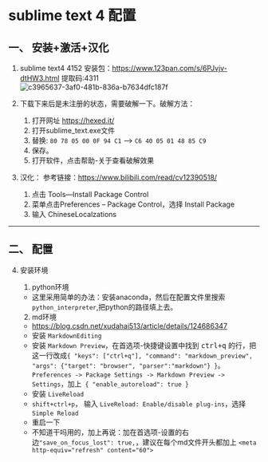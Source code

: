 <meta http-equiv="refresh" content="60">

# sublime text 4 配置

## 一、 安装+激活+汉化

1. sublime text4 4152 安装包：https://www.123pan.com/s/6PJvjv-dtHW3.html    提取码:4311    
      ![c3965637-3af0-481b-836a-b7634dfc187f](https://user-images.githubusercontent.com/87190381/271960806-c3965637-3af0-481b-836a-b7634dfc187f.png)
    


2. 下载下来后是未注册的状态，需要破解一下。破解方法：       
      1.  打开网址  https://hexed.it/    
      2.  打开sublime_text.exe文件    
      3.  替换:
            `80 78 05 00 0F 94 C1`
      -->
            `C6 40 05 01 48 85 C9`    
      4.  保存。    
      5.  打开软件，点击帮助-关于查看破解效果

3. 汉化：  参考链接：https://www.bilibili.com/read/cv12390518/  
      1.  点击 Tools—Install Package Control  
      2.  菜单点击Preferences – Package Control，选择 Install Package    
      3.  输入 ChineseLocalzations
****

## 二、 配置

4. 安装环境  
      1. python环境

      + 这里采用简单的办法：安装anaconda，然后在配置文件里搜索 `python_interpreter`,把python的路径填上去。      

      2. md环境        

      + https://blog.csdn.net/xudahai513/article/details/124686347    
      + 安装 `MarkdownEditing`    
      + 安装 `Markdown Preview`，在首选项-快捷键设置中找到 <kbd>ctrl+q</kbd> 的行，把这一行改成`{ "keys": ["ctrl+q"], "command": "markdown_preview", "args": {"target": "browser", "parser":"markdown"} }`。 `Preferences -> Package Settings -> Markdown Preview -> Settings`，加上` { "enable_autoreload": true }`    
      + 安装 `LiveReload`    
      + `shift+ctrl+p`， 输入 `LiveReload: Enable/disable plug-ins`，选择 `Simple Reload`    
      + 重启一下
      + 不知道干吗用的，加上再说：加在首选项-设置的右边`"save_on_focus_lost": true,`，建议在每个md文件开头都加上 `<meta http-equiv="refresh" content="60">`
